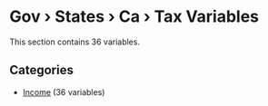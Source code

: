 # Gov › States › Ca › Tax Variables

This section contains 36 variables.

## Categories

- [Income](income/index.md) (36 variables)
